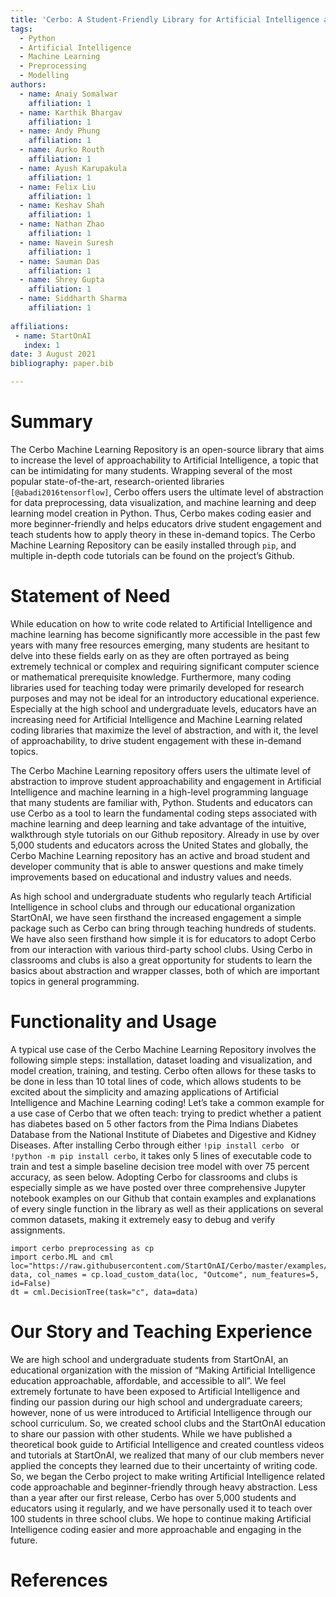 ```yaml
---
title: 'Cerbo: A Student-Friendly Library for Artificial Intelligence and Machine Learning'
tags:
  - Python
  - Artificial Intelligence
  - Machine Learning
  - Preprocessing
  - Modelling
authors:
  - name: Anaiy Somalwar
    affiliation: 1 
  - name: Karthik Bhargav
    affiliation: 1
  - name: Andy Phung
    affiliation: 1 
  - name: Aurko Routh
    affiliation: 1
  - name: Ayush Karupakula
    affiliation: 1
  - name: Felix Liu
    affiliation: 1
  - name: Keshav Shah
    affiliation: 1
  - name: Nathan Zhao
    affiliation: 1
  - name: Navein Suresh
    affiliation: 1
  - name: Sauman Das
    affiliation: 1
  - name: Shrey Gupta
    affiliation: 1
  - name: Siddharth Sharma
    affiliation: 1
    
affiliations:
 - name: StartOnAI
   index: 1
date: 3 August 2021
bibliography: paper.bib

---
```


# Summary

The Cerbo Machine Learning Repository is an open-source library that aims to increase the level of approachability to Artificial Intelligence, a topic that can be intimidating for many students. Wrapping several of the most popular state-of-the-art, research-oriented libraries `[@abadi2016tensorflow]`, Cerbo offers users the ultimate level of abstraction for data preprocessing, data visualization, and machine learning and deep learning model creation in Python. Thus, Cerbo makes coding easier and more beginner-friendly and helps educators drive student engagement and teach students how to apply theory in these in-demand topics. The Cerbo Machine Learning Repository can be easily installed through ``pip``, and multiple in-depth code tutorials can be found on the project’s Github. 

# Statement of Need

While education on how to write code related to Artificial Intelligence and machine learning has become significantly more accessible in the past few years with many free resources emerging, many students are hesitant to delve into these fields early on as they are often portrayed as being extremely technical or complex and requiring significant computer science or mathematical prerequisite knowledge. Furthermore, many coding libraries used for teaching today were primarily developed for research purposes and may not be ideal for an introductory educational experience. Especially at the high school and undergraduate levels, educators have an increasing need for Artificial Intelligence and Machine Learning related coding libraries that maximize the level of abstraction, and with it, the level of approachability, to drive student engagement with these in-demand topics. 

The Cerbo Machine Learning repository offers users the ultimate level of abstraction to improve student approachability and engagement in Artificial Intelligence and machine learning in a high-level programming language that many students are familiar with, Python. Students and educators can use Cerbo as a tool to learn the fundamental coding steps associated with machine learning and deep learning and take advantage of the intuitive, walkthrough style tutorials on our Github repository. Already in use by over 5,000 students and educators across the United States and globally, the Cerbo Machine Learning repository has an active and broad student and developer community that is able to answer questions and make timely improvements based on educational and industry values and needs.

As high school and undergraduate students who regularly teach Artificial Intelligence in school clubs and through our educational organization StartOnAI, we have seen firsthand the increased engagement a simple package such as Cerbo can bring through teaching hundreds of students. We have also seen firsthand how simple it is for educators to adopt Cerbo from our interaction with various third-party school clubs. Using Cerbo in classrooms and clubs is also a great opportunity for students to learn the basics about abstraction and wrapper classes, both of which are important topics in general programming.

# Functionality and Usage
A typical use case of the Cerbo Machine Learning Repository involves the following simple steps: installation, dataset loading and visualization, and model creation, training, and testing. Cerbo often allows for these tasks to be done in less than 10 total lines of code, which allows students to be excited about the simplicity and amazing applications of Artificial Intelligence and Machine Learning coding! Let’s take a common example for a use case of Cerbo that we often teach: trying to predict whether a patient has diabetes based on 5 other factors from the Pima Indians Diabetes Database from the National Institute of Diabetes and Digestive and Kidney Diseases. After installing Cerbo through either ``!pip install cerbo `` or ``!python -m pip install cerbo``, it takes only 5 lines of executable code to train and test a simple baseline decision tree model with over 75 percent accuracy, as seen below. Adopting Cerbo for classrooms and clubs is especially simple as we have posted over three comprehensive Jupyter notebook examples on our Github that contain examples and explanations of every single function in the library as well as their applications on several common datasets, making it extremely easy to debug and verify assignments.

```
import cerbo preprocessing as cp
import cerbo.ML and cml
loc="https://raw.githubusercontent.com/StartOnAI/Cerbo/master/examples/data/pima_indians_diabetes.csv"
data, col_names = cp.load_custom_data(loc, "Outcome", num_features=5, id=False)
dt = cml.DecisionTree(task="c", data=data)
```

# Our Story and Teaching Experience
We are high school and undergraduate students from StartOnAI, an educational organization with the mission of “Making Artificial Intelligence education approachable, affordable, and accessible to all”. We feel extremely fortunate to have been exposed to Artificial Intelligence and finding our passion during our high school and undergraduate careers; however, none of us were introduced to Artificial Intelligence through our school curriculum. So, we created school clubs and the StartOnAI education to share our passion with other students. While we have published a theoretical book guide to Artificial Intelligence and created countless videos and tutorials at StartOnAI, we realized that many of our club members never applied the concepts they learned due to their uncertainty of writing code. So, we began the Cerbo project to make writing Artificial Intelligence related code approachable and beginner-friendly through heavy abstraction. Less than a year after our first release, Cerbo has over 5,000 students and educators using it regularly, and we have personally used it to teach over 100 students in three school clubs. We hope to continue making Artificial Intelligence coding easier and more approachable and engaging in the future.

# References

